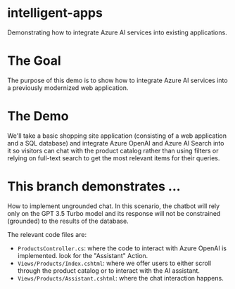 intelligent-apps
===

Demonstrating how to integrate Azure AI services into existing applications.

# The Goal
The purpose of this demo is to show how to integrate Azure AI services into a previously modernized web application. 

# The Demo
We'll take a basic shopping site application (consisting of a web application and a SQL database) and integrate Azure OpenAI and Azure AI Search into it so visitors can chat with the product catalog rather than using filters or relying on full-text search to get the most relevant items for their queries.

# This branch demonstrates ...
How to implement ungrounded chat. In this scenario, the chatbot will rely only on the GPT 3.5 Turbo model and its response will not be constrained (grounded) to the results of the database.

The relevant code files are:
* `ProductsController.cs`: where the code to interact with Azure OpenAI is implemented. look for the "Assistant" Action.
* `Views/Products/Index.cshtml`: where we offer users to either scroll through the product catalog or to interact with the AI assistant.
* `Views/Products/Assistant.cshtml`: where the chat interaction happens.